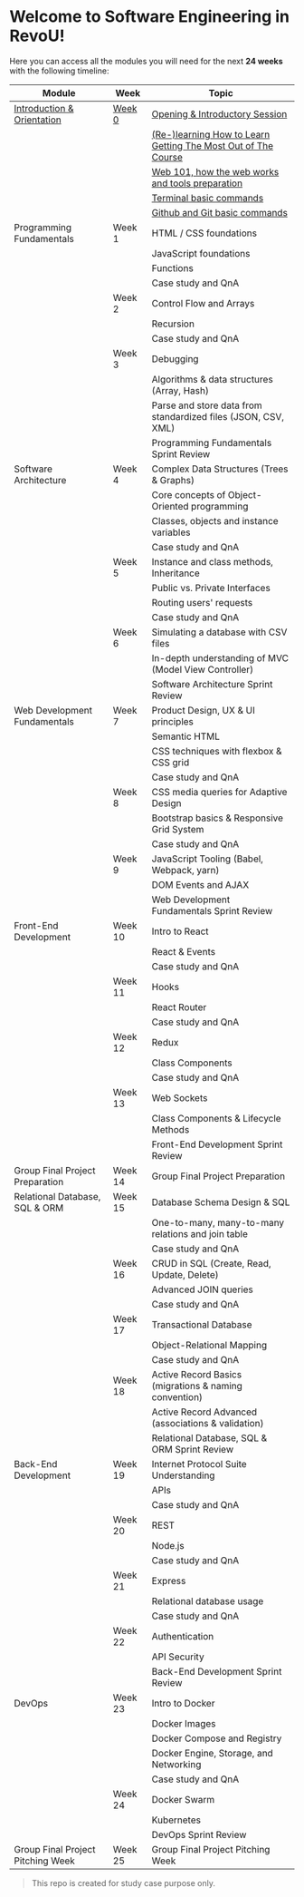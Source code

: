 # Welcome to Software Engineering in RevoU!

Here you can access all the modules you will need for the next **24 weeks** with the following timeline:

| **Module**                        | **Week** | **Topic**                                                     |
|-----------------------------------|----------|---------------------------------------------------------------|
| [Introduction & Orientation](https://github.com/vickymahfudy/draft_curri/tree/main/Module%2001%20-%20Introduction%20&%20Orientation)        | [Week 0](https://github.com/vickymahfudy/draft_curri/tree/main/Module%2001%20-%20Introduction%20&%20Orientation/Week%200)   | [Opening & Introductory Session](https://github.com/vickymahfudy/draft_curri/tree/main/Module%2001%20-%20Introduction%20&%20Orientation/Week%200/Day%201%20-%20Opening%20&%20Introductory%20Session)                                |
|                                   |          | [(Re-)learning How to Learn Getting The Most Out of The Course](https://github.com/vickymahfudy/draft_curri/tree/main/Module%2001%20-%20Introduction%20&%20Orientation/Week%200/Day%202%20-%20%28Re-%29learning%20How%20to%20Learn%20Getting%20The%20Most%20Out%20of%20The%20Course) |
|                                   |          | [Web 101, how the web works and tools preparation](https://github.com/vickymahfudy/draft_curri/tree/main/Module%2001%20-%20Introduction%20&%20Orientation/Week%200/Day%203%20-%20Web%20101,%20how%20the%20web%20works%20and%20tools%20preparation)              |
|                                   |          | [Terminal basic commands](https://github.com/vickymahfudy/draft_curri/tree/main/Module%2001%20-%20Introduction%20&%20Orientation/Week%200/Day%204%20-%20Terminal%20basic%20commands)                                       |
|                                   |          | [Github and Git basic commands](https://github.com/vickymahfudy/draft_curri/tree/main/Module%2001%20-%20Introduction%20&%20Orientation/Week%200/Day%205%20-%20Github%20and%20Git%20basic%20commands)                                 |
| Programming Fundamentals          | Week 1   | HTML / CSS foundations                                        |
|                                   |          | JavaScript foundations                                        |
|                                   |          | Functions                                                     |
|                                   |          | Case study and QnA                                            |
|                                   | Week 2   | Control Flow and Arrays                                       |
|                                   |          | Recursion                                                     |
|                                   |          | Case study and QnA                                            |
|                                   | Week 3   | Debugging                                                     |
|                                   |          | Algorithms & data structures (Array, Hash)                    |
|                                   |          | Parse and store data from standardized files (JSON, CSV, XML) |
|                                   |          | Programming Fundamentals Sprint Review                        |
| Software Architecture             | Week 4   | Complex Data Structures (Trees & Graphs)                      |
|                                   |          | Core concepts of Object-Oriented programming                  |
|                                   |          | Classes, objects and instance variables                       |
|                                   |          | Case study and QnA                                            |
|                                   | Week 5   | Instance and class methods, Inheritance                       |
|                                   |          | Public vs. Private Interfaces                                 |
|                                   |          | Routing users' requests                                       |
|                                   |          | Case study and QnA                                            |
|                                   | Week 6   | Simulating a database with CSV files                          |
|                                   |          | In-depth understanding of MVC (Model View Controller)         |
|                                   |          | Software Architecture Sprint Review                           |
| Web Development Fundamentals      | Week 7   | Product Design, UX & UI principles                            |
|                                   |          | Semantic HTML                                                 |
|                                   |          | CSS techniques with flexbox & CSS grid                        |
|                                   |          | Case study and QnA                                            |
|                                   | Week 8   | CSS media queries for Adaptive Design                         |
|                                   |          | Bootstrap basics & Responsive Grid System                     |
|                                   |          | Case study and QnA                                            |
|                                   | Week 9   | JavaScript Tooling (Babel, Webpack, yarn)                     |
|                                   |          | DOM Events and AJAX                                           |
|                                   |          | Web Development Fundamentals Sprint Review                    |
| Front-End Development             | Week 10  | Intro to React                                                |
|                                   |          | React & Events                                                |
|                                   |          | Case study and QnA                                            |
|                                   | Week 11  | Hooks                                                         |
|                                   |          | React Router                                                  |
|                                   |          | Case study and QnA                                            |
|                                   | Week 12  | Redux                                                         |
|                                   |          | Class Components                                              |
|                                   |          | Case study and QnA                                            |
|                                   | Week 13  | Web Sockets                                                   |
|                                   |          | Class Components & Lifecycle Methods                          |
|                                   |          | Front-End Development Sprint Review                           |
| Group Final Project Preparation   | Week 14  | Group Final Project Preparation                               |
| Relational Database, SQL & ORM    | Week 15  | Database Schema Design & SQL                                  |
|                                   |          | One-to-many, many-to-many relations and join table            |
|                                   |          | Case study and QnA                                            |
|                                   | Week 16  | CRUD in SQL (Create, Read, Update, Delete)                    |
|                                   |          | Advanced JOIN queries                                         |
|                                   |          | Case study and QnA                                            |
|                                   | Week 17  | Transactional Database                                        |
|                                   |          | Object-Relational Mapping                                     |
|                                   |          | Case study and QnA                                            |
|                                   | Week 18  | Active Record Basics (migrations & naming convention)         |
|                                   |          | Active Record Advanced (associations & validation)            |
|                                   |          | Relational Database, SQL & ORM Sprint Review                  |
| Back-End Development              | Week 19  | Internet Protocol Suite Understanding                         |
|                                   |          | APIs                                                          |
|                                   |          | Case study and QnA                                            |
|                                   | Week 20  | REST                                                          |
|                                   |          | Node.js                                                       |
|                                   |          | Case study and QnA                                            |
|                                   | Week 21  | Express                                                       |
|                                   |          | Relational database usage                                     |
|                                   |          | Case study and QnA                                            |
|                                   | Week 22  | Authentication                                                |
|                                   |          | API Security                                                  |
|                                   |          | Back-End Development Sprint Review                            |
| DevOps                            | Week 23  | Intro to Docker                                               |
|                                   |          | Docker Images                                                 |
|                                   |          | Docker Compose and Registry                                   |
|                                   |          | Docker Engine, Storage, and Networking                        |
|                                   |          | Case study and QnA                                            |
|                                   | Week 24  | Docker Swarm                                                  |
|                                   |          | Kubernetes                                                    |
|                                   |          | DevOps Sprint Review                                          |
| Group Final Project Pitching Week | Week 25  | Group Final Project Pitching Week                             |


> This repo is created for study case purpose only.
